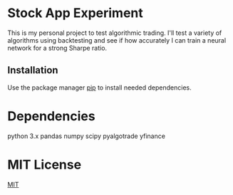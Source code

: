 # Stock App Experiment
This is my personal project to test algorithmic trading. I'll test a variety of algorithms using backtesting and see if
how accurately I can train a neural network for a strong Sharpe ratio.

## Installation
Use the package manager [pip](https://pip.pypa.io/en/stable/) to install needed dependencies.

# Dependencies

python 3.x
pandas
numpy
scipy
pyalgotrade
yfinance

# MIT License
[MIT](https://choosealicense.com/licenses/mit/)